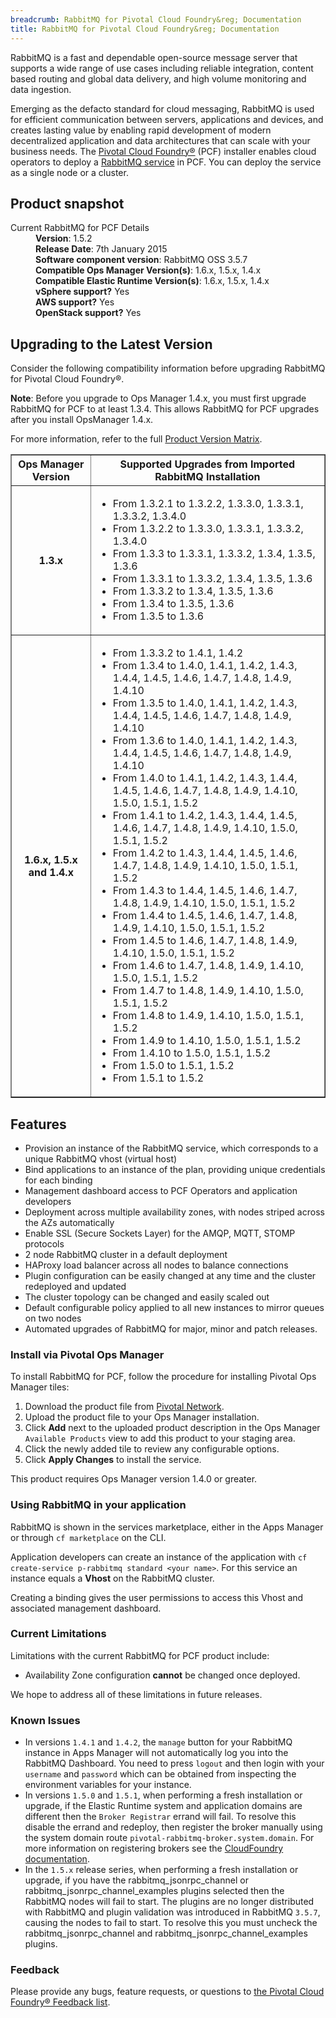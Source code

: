 ```yaml
---
breadcrumb: RabbitMQ for Pivotal Cloud Foundry&reg; Documentation
title: RabbitMQ for Pivotal Cloud Foundry&reg; Documentation
---
```


RabbitMQ is a fast and dependable open-source message server that supports a wide range of use cases including reliable integration, content based routing and global data delivery, and high volume monitoring and data ingestion.

Emerging as the defacto standard for cloud messaging, RabbitMQ is used for efficient communication between servers, applications and devices, and creates lasting value by enabling rapid development of modern decentralized application and data architectures that can scale with your business needs.
The [Pivotal Cloud Foundry&reg;](https://network.pivotal.io/products/pivotal-cf) (PCF) installer enables cloud operators to deploy a [RabbitMQ service](https://network.pivotal.io/products/pivotal-rabbitmq-service) in PCF. You can deploy the service as a single node or a cluster.

## Product snapshot

<dl>
<dt>Current RabbitMQ for PCF Details</dt>
<dd><strong>Version</strong>: 1.5.2 </dd>
<dd><strong>Release Date</strong>: 7th January 2015</dd>
<dd><strong>Software component version</strong>: RabbitMQ OSS 3.5.7</dd>
<dd><strong>Compatible Ops Manager Version(s)</strong>: 1.6.x, 1.5.x, 1.4.x</dd>
<dd><strong>Compatible Elastic Runtime Version(s)</strong>: 1.6.x, 1.5.x, 1.4.x</dd>
<dd><strong>vSphere support?</strong> Yes</dd>
<dd><strong>AWS support?</strong> Yes</dd>
<dd><strong>OpenStack support?</strong> Yes</dd>
</dl>

## Upgrading to the Latest Version

Consider the following compatibility information before upgrading RabbitMQ for Pivotal Cloud Foundry&reg;.

<p class="note"><strong>Note</strong>: Before you upgrade to Ops Manager 1.4.x, you must first upgrade RabbitMQ for PCF to at least 1.3.4. This allows RabbitMQ for PCF upgrades after you install OpsManager 1.4.x. </p>

For more information, refer to the full [Product Version Matrix](../compatibility-matrix.pdf).

<table border="1" class="nice">
<tr>
  <th>Ops Manager Version</th>
  <th>Supported Upgrades from Imported RabbitMQ Installation</th>
</tr>
<tr>
  <th>1.3.x</th>
  <td><ul>
      <li>From 1.3.2.1 to 1.3.2.2, 1.3.3.0, 1.3.3.1, 1.3.3.2, 1.3.4.0</li>
      <li>From 1.3.2.2 to 1.3.3.0, 1.3.3.1, 1.3.3.2, 1.3.4.0</li>
      <li>From 1.3.3 to 1.3.3.1, 1.3.3.2, 1.3.4, 1.3.5, 1.3.6</li>
      <li>From 1.3.3.1 to 1.3.3.2, 1.3.4, 1.3.5, 1.3.6</li>
      <li>From 1.3.3.2 to 1.3.4, 1.3.5, 1.3.6</li>
      <li>From 1.3.4 to 1.3.5, 1.3.6</li>
      <li>From 1.3.5 to 1.3.6</li>
    </ul>
  </td>
</tr>
<tr>
  <th>1.6.x, 1.5.x and 1.4.x</th>
  <td><ul>
      <li>From 1.3.3.2 to 1.4.1, 1.4.2</li>
      <li>From 1.3.4 to 1.4.0, 1.4.1, 1.4.2, 1.4.3, 1.4.4, 1.4.5, 1.4.6, 1.4.7, 1.4.8, 1.4.9, 1.4.10</li>
      <li>From 1.3.5 to 1.4.0, 1.4.1, 1.4.2, 1.4.3, 1.4.4, 1.4.5, 1.4.6, 1.4.7, 1.4.8, 1.4.9, 1.4.10</li>
      <li>From 1.3.6 to 1.4.0, 1.4.1, 1.4.2, 1.4.3, 1.4.4, 1.4.5, 1.4.6, 1.4.7, 1.4.8, 1.4.9, 1.4.10</li>
      <li>From 1.4.0 to 1.4.1, 1.4.2, 1.4.3, 1.4.4, 1.4.5, 1.4.6, 1.4.7, 1.4.8, 1.4.9, 1.4.10, 1.5.0, 1.5.1, 1.5.2</li>
      <li>From 1.4.1 to 1.4.2, 1.4.3, 1.4.4, 1.4.5, 1.4.6, 1.4.7, 1.4.8, 1.4.9, 1.4.10, 1.5.0, 1.5.1, 1.5.2</li>
      <li>From 1.4.2 to 1.4.3, 1.4.4, 1.4.5, 1.4.6, 1.4.7, 1.4.8, 1.4.9, 1.4.10, 1.5.0, 1.5.1, 1.5.2</li>
      <li>From 1.4.3 to 1.4.4, 1.4.5, 1.4.6, 1.4.7, 1.4.8, 1.4.9, 1.4.10, 1.5.0, 1.5.1, 1.5.2</li>
      <li>From 1.4.4 to 1.4.5, 1.4.6, 1.4.7, 1.4.8, 1.4.9, 1.4.10, 1.5.0, 1.5.1, 1.5.2</li>
      <li>From 1.4.5 to 1.4.6, 1.4.7, 1.4.8, 1.4.9, 1.4.10, 1.5.0, 1.5.1, 1.5.2</li>
      <li>From 1.4.6 to 1.4.7, 1.4.8, 1.4.9, 1.4.10, 1.5.0, 1.5.1, 1.5.2</li>
      <li>From 1.4.7 to 1.4.8, 1.4.9, 1.4.10, 1.5.0, 1.5.1, 1.5.2</li>
      <li>From 1.4.8 to 1.4.9, 1.4.10, 1.5.0, 1.5.1, 1.5.2</li>
      <li>From 1.4.9 to 1.4.10, 1.5.0, 1.5.1, 1.5.2</li>
      <li>From 1.4.10 to 1.5.0, 1.5.1, 1.5.2</li>
      <li>From 1.5.0 to 1.5.1, 1.5.2</li>
      <li>From 1.5.1 to 1.5.2</li>
    </ul>
  </td>
</tr>
</table>


## Features

* Provision an instance of the RabbitMQ service, which corresponds to a unique RabbitMQ vhost (virtual host)
* Bind applications to an instance of the plan, providing unique credentials for each binding
* Management dashboard access to PCF Operators and application developers
* Deployment across multiple availability zones, with nodes striped across the AZs automatically
* Enable SSL (Secure Sockets Layer) for the AMQP, MQTT, STOMP protocols
* 2 node RabbitMQ cluster in a default deployment
* HAProxy load balancer across all nodes to balance connections
* Plugin configuration can be easily changed at any time and the cluster redeployed and updated
* The cluster topology can be changed and easily scaled out
* Default configurable policy applied to all new instances to mirror queues on two nodes
* Automated upgrades of RabbitMQ for major, minor and patch releases.

### Install via Pivotal Ops Manager

To install RabbitMQ for PCF, follow the procedure for installing Pivotal Ops Manager tiles:

1. Download the product file from [Pivotal Network](https://network.pivotal.io/).
1. Upload the product file to your Ops Manager installation.
1. Click **Add** next to the uploaded product description in the Ops Manager `Available Products` view to add this product to your staging area.
1. Click the newly added tile to review any configurable options.
1. Click **Apply Changes** to install the service.

This product requires Ops Manager version 1.4.0 or greater.

### Using RabbitMQ in your application

RabbitMQ is shown in the services marketplace, either in the Apps Manager or
through `cf marketplace` on the CLI.

Application developers can create an instance of the application with `cf create-service p-rabbitmq standard <your name>`.
For this service an instance equals a **Vhost** on the RabbitMQ cluster.

Creating a binding gives the user permissions to access this Vhost and associated management dashboard.

### Current Limitations
Limitations with the current RabbitMQ for PCF product include:

* Availability Zone configuration **cannot** be changed once deployed.

We hope to address all of these limitations in future releases.

### Known Issues

* In versions `1.4.1` and `1.4.2`, the `manage` button for your RabbitMQ instance in Apps Manager will not automatically log you into the RabbitMQ Dashboard. You need to press `logout` and then login with your `username` and `password` which can be obtained from inspecting the environment variables for your instance.
* In versions `1.5.0` and `1.5.1`, when performing a fresh installation or upgrade, if the Elastic Runtime system and application domains are different then the `Broker Registrar` errand will fail. To resolve this disable the errand and redeploy, then register the broker manually using the system domain route `pivotal-rabbitmq-broker.system.domain`. For more information on registering brokers see the [CloudFoundry documentation](http://docs.cloudfoundry.org/services/managing-service-brokers.html).
* In the `1.5.x` release series, when performing a fresh installation or upgrade, if you have the rabbitmq_jsonrpc_channel or rabbitmq_jsonrpc_channel_examples plugins selected then the RabbitMQ nodes will fail to start. The plugins are no longer distributed with RabbitMQ and plugin validation was introduced in RabbitMQ `3.5.7`, causing the nodes to fail to start. To resolve this you must uncheck the rabbitmq_jsonrpc_channel and rabbitmq_jsonrpc_channel_examples plugins.

### Feedback
Please provide any bugs, feature requests, or questions to [the Pivotal Cloud Foundry&reg; Feedback list](mailto:pivotal-cf-feedback@pivotal.io).
